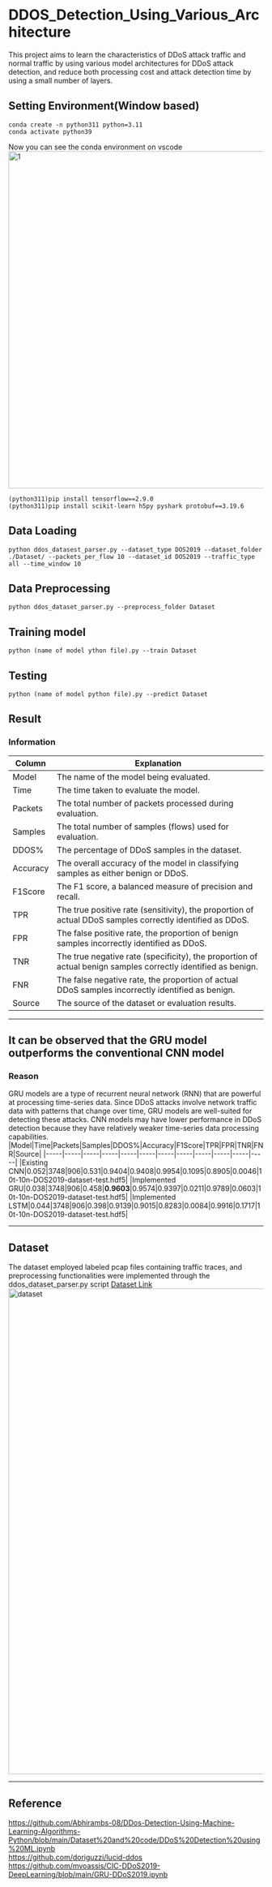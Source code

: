 # DDOS_Detection_Using_Various_Architecture

This project aims to learn the characteristics of DDoS attack traffic and normal traffic by using various model architectures for DDoS attack detection, and reduce both processing cost and attack detection time by using a small number of layers.

## Setting Environment(Window based)
```
conda create -n python311 python=3.11
conda activate python39
```
Now you can see the conda environment on vscode
<img width="665" alt="1" src="https://github.com/qkrwoghd04/DDOS_Detection_Using_Various_Architecture/assets/122519801/95bdf2fe-aa54-4ef1-83d6-885c6c416550">
```
(python311)pip install tensorflow==2.9.0
(python311)pip install scikit-learn h5py pyshark protobuf==3.19.6
```

## Data Loading
```
python ddos_datasest_parser.py --dataset_type DOS2019 --dataset_folder ./Dataset/ --packets_per_flow 10 --dataset_id DOS2019 --traffic_type all --time_window 10
```

## Data Preprocessing
```
python ddos_dataset_parser.py --preprocess_folder Dataset
```

## Training model
```
python (name of model ython file).py --train Dataset  
```

## Testing
```
python (name of model python file).py --predict Dataset   
```

## Result
### Information
|Column |	Explanation|
|-------|------------|
|Model|	The name of the model being evaluated.|
|Time|	The time taken to evaluate the model.|
|Packets|	The total number of packets processed during evaluation.|
|Samples|	The total number of samples (flows) used for evaluation.|
|DDOS%|	The percentage of DDoS samples in the dataset.|
|Accuracy|	The overall accuracy of the model in classifying samples as either benign or DDoS.|
|F1Score|	The F1 score, a balanced measure of precision and recall.|
|TPR|	The true positive rate (sensitivity), the proportion of actual DDoS samples correctly identified as DDoS.|
|FPR|	The false positive rate, the proportion of benign samples incorrectly identified as DDoS.|
|TNR|	The true negative rate (specificity), the proportion of actual benign samples correctly identified as benign.|
|FNR|	The false negative rate, the proportion of actual DDoS samples incorrectly identified as benign.|
|Source|	The source of the dataset or evaluation results.|

---
## It can be observed that the GRU model outperforms the conventional CNN model
### Reason
GRU models are a type of recurrent neural network (RNN) that are powerful at processing time-series data. Since DDoS attacks involve network traffic data with patterns that change over time, GRU models are well-suited for detecting these attacks. CNN models may have lower performance in DDoS detection because they have relatively weaker time-series data processing capabilities.
|Model|Time|Packets|Samples|DDOS%|Accuracy|F1Score|TPR|FPR|TNR|FNR|Source|
|-----|-----|-----|-----|-----|-----|-----|-----|-----|-----|-----|-----|
|Existing CNN|0.052|3748|906|0.531|0.9404|0.9408|0.9954|0.1095|0.8905|0.0046|10t-10n-DOS2019-dataset-test.hdf5|
|Implemented GRU|0.038|3748|906|0.458|**0.9603**|0.9574|0.9397|0.0211|0.9789|0.0603|10t-10n-DOS2019-dataset-test.hdf5|
|Implemented LSTM|0.044|3748|906|0.398|0.9139|0.9015|0.8283|0.0084|0.9916|0.1717|10t-10n-DOS2019-dataset-test.hdf5|


---
## Dataset
The dataset employed labeled pcap files containing traffic traces, and preprocessing functionalities were implemented through the ddos_dataset_parser.py script
[Dataset Link](https://www.unb.ca/cic/datasets/ddos-2019.html)
<img width="958" alt="dataset" src="https://github.com/qkrwoghd04/DDOS_Detection_Using_Various_Architecture/assets/122519801/7e47050d-199d-435a-b56e-0ba1554e1005">

---
## Reference
https://github.com/Abhirambs-08/DDos-Detection-Using-Machine-Learning-Algorithms-Python/blob/main/Dataset%20and%20code/DDoS%20Detection%20using%20ML.ipynb<br>
https://github.com/doriguzzi/lucid-ddos<br>
https://github.com/mvoassis/CIC-DDoS2019-DeepLearning/blob/main/GRU-DDoS2019.ipynb<br>
